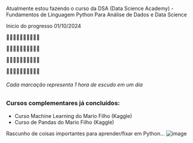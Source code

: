 Atualmente estou fazendo o curso da DSA (Data Science Academy) - Fundamentos de Linguagem Python Para Análise de Dados e Data Science

Inicio do progresso 01/10/2024

:white_square_button::white_square_button::white_square_button::white_square_button::white_square_button::white_square_button::white_square_button::white_square_button::white_square_button::white_square_button:

:white_square_button::white_square_button::white_square_button::white_square_button::white_square_button::white_square_button::white_square_button::white_square_button::white_square_button::white_square_button:

:white_square_button::white_square_button::white_square_button::white_square_button::white_square_button::white_square_button::white_square_button::white_square_button::white_square_button::white_square_button:

:white_square_button::white_square_button::black_square_button::black_square_button::black_square_button::black_square_button::black_square_button::black_square_button::black_square_button::black_square_button:

###### Cada marcação representa 1 hora de escudo em um dia

### Cursos complementares já concluídos:

- Curso Machine Learning do Mario Filho (Kaggle)
- Curso de Pandas do Mario Filho (Kaggle)



Rascunho de coisas importantes para aprender/fixar em Python...
![image](https://github.com/user-attachments/assets/4f811c1d-61c9-4527-9706-e3152adc4cec)
